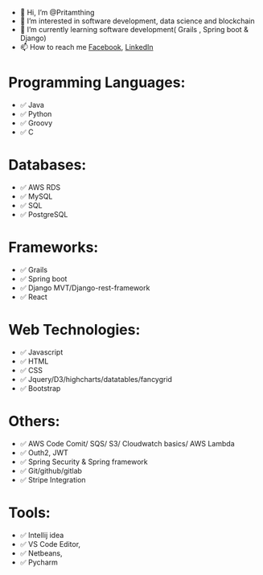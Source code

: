 - 👋 Hi, I’m @Pritamthing
- 👀 I’m interested in software development, data science and blockchain
- 🌱 I’m currently learning software development( Grails , Spring boot & Django)
- 📫 How to reach me [Facebook](https://www.facebook.com/pritam.lama.90226), [LinkedIn](https://www.linkedin.com/in/er-pritam-thing-73672014b/)

# Programming Languages:
- ✅ Java
- ✅ Python
- ✅ Groovy
- ✅ C
# Databases:
-  ✅ AWS RDS
-  ✅ MySQL
-  ✅ SQL
-  ✅ PostgreSQL

# Frameworks:
- ✅ Grails
- ✅ Spring boot
- ✅ Django MVT/Django-rest-framework
- ✅ React

# Web Technologies:
- ✅ Javascript
- ✅ HTML
- ✅ CSS
- ✅ Jquery/D3/highcharts/datatables/fancygrid
- ✅ Bootstrap
# Others:
- ✅ AWS Code Comit/ SQS/ S3/ Cloudwatch basics/ AWS Lambda
- ✅ Outh2, JWT
- ✅ Spring Security & Spring framework
- ✅ Git/github/gitlab
- ✅ Stripe Integration

# Tools:
- ✅ Intellij idea
- ✅ VS Code Editor,
- ✅ Netbeans,
- ✅ Pycharm

<!---
Pritamthing/Pritamthing is a ✨ special ✨ repository because its `README.md` (this file) appears on your GitHub profile.
You can click the Preview link to take a look at your changes.
--->
